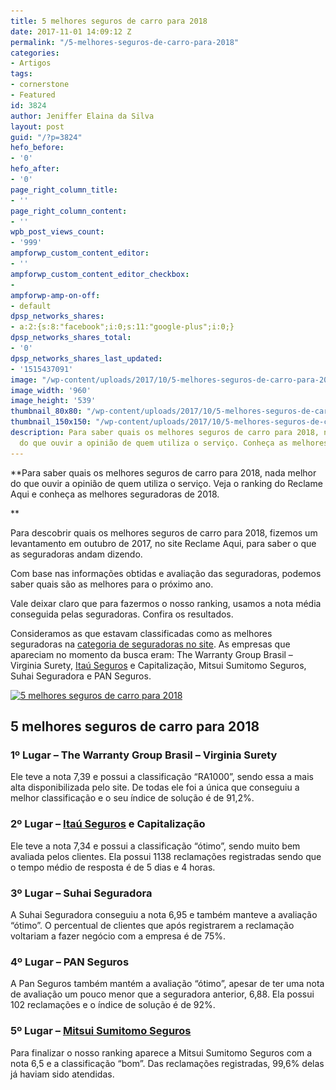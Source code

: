 ```yaml
---
title: 5 melhores seguros de carro para 2018
date: 2017-11-01 14:09:12 Z
permalink: "/5-melhores-seguros-de-carro-para-2018"
categories:
- Artigos
tags:
- cornerstone
- Featured
id: 3824
author: Jeniffer Elaina da Silva
layout: post
guid: "/?p=3824"
hefo_before:
- '0'
hefo_after:
- '0'
page_right_column_title:
- ''
page_right_column_content:
- ''
wpb_post_views_count:
- '999'
ampforwp_custom_content_editor:
- ''
ampforwp_custom_content_editor_checkbox:
- 
ampforwp-amp-on-off:
- default
dpsp_networks_shares:
- a:2:{s:8:"facebook";i:0;s:11:"google-plus";i:0;}
dpsp_networks_shares_total:
- '0'
dpsp_networks_shares_last_updated:
- '1515437091'
image: "/wp-content/uploads/2017/10/5-melhores-seguros-de-carro-para-2018.jpg"
image_width: '960'
image_height: '539'
thumbnail_80x80: "/wp-content/uploads/2017/10/5-melhores-seguros-de-carro-para-2018-80x80.jpg"
thumbnail_150x150: "/wp-content/uploads/2017/10/5-melhores-seguros-de-carro-para-2018-150x150.jpg"
description: Para saber quais os melhores seguros de carro para 2018, nada melhor
  do que ouvir a opinião de quem utiliza o serviço. Conheça as melhores seguradoras.
---
```


**Para saber quais os melhores seguros de carro para 2018, nada melhor do que ouvir a opinião de quem utiliza o serviço. Veja o ranking do Reclame Aqui e conheça as melhores seguradoras de 2018.
  
** 

Para descobrir quais os melhores seguros de carro para 2018, fizemos um levantamento em outubro de 2017, no site Reclame Aqui, para saber o que as seguradoras andam dizendo.

Com base nas informações obtidas e avaliação das seguradoras, podemos saber quais são as melhores para o próximo ano.

Vale deixar claro que para fazermos o nosso ranking, usamos a nota média conseguida pelas seguradoras. Confira os resultados.

Consideramos as que estavam classificadas como as melhores seguradoras na <a href="https://www.reclameaqui.com.br/categoria/seguradoras/" target="_blank" rel="noopener">categoria de seguradoras no site</a>. As empresas que apareciam no momento da busca eram: The Warranty Group Brasil &#8211; Virginia Surety, <a href="/seguro-auto-itau" target="_blank" rel="noopener">Itaú Seguros</a> e Capitalização, Mitsui Sumitomo Seguros, Suhai Seguradora e PAN Seguros.

[<img class="aligncenter wp-image-3825 size-full" title="5 melhores seguros de carro para 2018" src="/wp-content/uploads/2017/10/5-melhores-seguros-de-carro-para-2018.jpg" alt="5 melhores seguros de carro para 2018" width="960" height="539" srcset="/wp-content/uploads/2017/10/5-melhores-seguros-de-carro-para-2018.jpg 960w, /wp-content/uploads/2017/10/5-melhores-seguros-de-carro-para-2018-250x140.jpg 250w, /wp-content/uploads/2017/10/5-melhores-seguros-de-carro-para-2018-768x431.jpg 768w, /wp-content/uploads/2017/10/5-melhores-seguros-de-carro-para-2018-700x393.jpg 700w, /wp-content/uploads/2017/10/5-melhores-seguros-de-carro-para-2018-120x67.jpg 120w" sizes="(max-width: 960px) 100vw, 960px" />](/wp-content/uploads/2017/10/5-melhores-seguros-de-carro-para-2018.jpg)

## 5 melhores seguros de carro para 2018

### 1º Lugar &#8211; The Warranty Group Brasil &#8211; Virginia Surety

Ele teve a nota 7,39 e possui a classificação “RA1000”, sendo essa a mais alta disponibilizada pelo site. De todas ele foi a única que conseguiu a melhor classificação e o seu índice de solução é de 91,2%.

### 2º Lugar – <a href="/seguro-auto-itau" target="_blank" rel="noopener">Itaú Seguros</a> e Capitalização

Ele teve a nota 7,34 e possui a classificação “ótimo”, sendo muito bem avaliada pelos clientes. Ela possui 1138 reclamações registradas sendo que o tempo médio de resposta é de 5 dias e 4 horas.

### 3º Lugar – Suhai Seguradora

A Suhai Seguradora conseguiu a nota 6,95 e também manteve a avaliação “ótimo”. O percentual de clientes que após registrarem a reclamação voltariam a fazer negócio com a empresa é de 75%.

### 4º Lugar – PAN Seguros

A Pan Seguros também mantém a avaliação “ótimo&#8221;, apesar de ter uma nota de avaliação um pouco menor que a seguradora anterior, 6,88. Ela possui 102 reclamações e o índice de solução é de 92%.

### 5º Lugar – <a href="/seguro-auto-mitsui-sumitomo" target="_blank" rel="noopener">Mitsui Sumitomo Seguros</a>

Para finalizar o nosso ranking aparece a Mitsui Sumitomo Seguros com a nota 6,5 e a classificação “bom”. Das reclamações registradas, 99,6% delas já haviam sido atendidas.